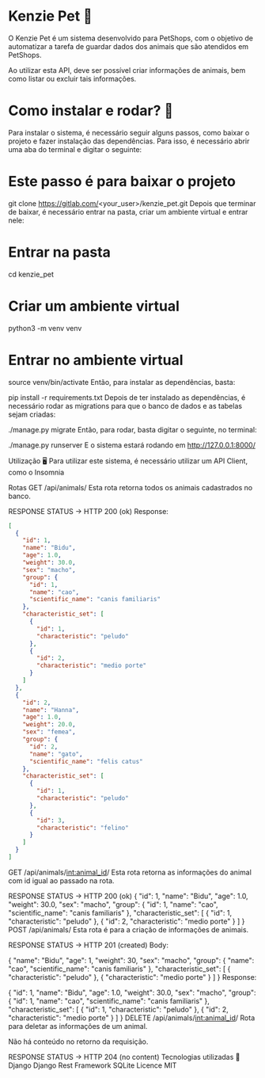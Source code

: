 <h1>Kenzie Pet 🐶</h1>
O Kenzie Pet é um sistema desenvolvido para PetShops, com o objetivo de automatizar a tarefa de guardar dados dos animais que são atendidos em PetShops.

Ao utilizar esta API, deve ser possível criar informações de animais, bem como listar ou excluir tais informações.

<h1>Como instalar e rodar? 🚀</h1>
Para instalar o sistema, é necessário seguir alguns passos, como baixar o projeto e fazer instalação das dependências. Para isso, é necessário abrir uma aba do terminal e digitar o seguinte:

# Este passo é para baixar o projeto

git clone https://gitlab.com/<your_user>/kenzie_pet.git
Depois que terminar de baixar, é necessário entrar na pasta, criar um ambiente virtual e entrar nele:

# Entrar na pasta

cd kenzie_pet

# Criar um ambiente virtual

python3 -m venv venv

# Entrar no ambiente virtual

source venv/bin/activate
Então, para instalar as dependências, basta:

pip install -r requirements.txt
Depois de ter instalado as dependências, é necessário rodar as migrations para que o banco de dados e as tabelas sejam criadas:

./manage.py migrate
Então, para rodar, basta digitar o seguinte, no terminal:

./manage.py runserver
E o sistema estará rodando em http://127.0.0.1:8000/

Utilização 🖥️
Para utilizar este sistema, é necessário utilizar um API Client, como o Insomnia

Rotas
GET /api/animals/
Esta rota retorna todos os animais cadastrados no banco.

RESPONSE STATUS -> HTTP 200 (ok)
Response:

```json
[
  {
    "id": 1,
    "name": "Bidu",
    "age": 1.0,
    "weight": 30.0,
    "sex": "macho",
    "group": {
      "id": 1,
      "name": "cao",
      "scientific_name": "canis familiaris"
    },
    "characteristic_set": [
      {
        "id": 1,
        "characteristic": "peludo"
      },
      {
        "id": 2,
        "characteristic": "medio porte"
      }
    ]
  },
  {
    "id": 2,
    "name": "Hanna",
    "age": 1.0,
    "weight": 20.0,
    "sex": "femea",
    "group": {
      "id": 2,
      "name": "gato",
      "scientific_name": "felis catus"
    },
    "characteristic_set": [
      {
        "id": 1,
        "characteristic": "peludo"
      },
      {
        "id": 3,
        "characteristic": "felino"
      }
    ]
  }
]
```

GET /api/animals/<int:animal_id>/
Esta rota retorna as informações do animal com id igual ao passado na rota.

RESPONSE STATUS -> HTTP 200 (ok)
{
"id": 1,
"name": "Bidu",
"age": 1.0,
"weight": 30.0,
"sex": "macho",
"group": {
"id": 1,
"name": "cao",
"scientific_name": "canis familiaris"
},
"characteristic_set": [
{
"id": 1,
"characteristic": "peludo"
},
{
"id": 2,
"characteristic": "medio porte"
}
]
}
POST /api/animals/
Esta rota é para a criação de informações de animais.

RESPONSE STATUS -> HTTP 201 (created)
Body:

{
"name": "Bidu",
"age": 1,
"weight": 30,
"sex": "macho",
"group": {
"name": "cao",
"scientific_name": "canis familiaris"
},
"characteristic_set": [
{
"characteristic": "peludo"
},
{
"characteristic": "medio porte"
}
]
}
Response:

{
"id": 1,
"name": "Bidu",
"age": 1.0,
"weight": 30.0,
"sex": "macho",
"group": {
"id": 1,
"name": "cao",
"scientific_name": "canis familiaris"
},
"characteristic_set": [
{
"id": 1,
"characteristic": "peludo"
},
{
"id": 2,
"characteristic": "medio porte"
}
]
}
DELETE /api/animals/<int:animal_id>/
Rota para deletar as informações de um animal.

Não há conteúdo no retorno da requisição.

RESPONSE STATUS -> HTTP 204 (no content)
Tecnologias utilizadas 📱
Django
Django Rest Framework
SQLite
Licence
MIT
